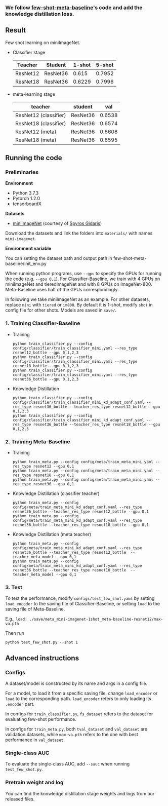 ### **We follow [few-shot-meta-baseline](https://github.com/yinboc/few-shot-meta-baseline)'s code and add the knowledge distillation loss.**


## Result
Few shot learning on miniImageNet.

- Classifier stage

  | Teacher  | Student  | 1-shot | 5-shot  |
  |----------|----------|--------|---------|
  | ResNet12 | ResNet36 | 0.615  | 0.7952  |
  | ResNet18 | ResNet36 | 0.6229 | 0.7996  |

- meta-learning stage

  | teacher               | student  | val     |
  |-----------------------|----------|---------|
  | ResNet12 (classifier) | ResNet36 | 0.6538  |
  | ResNet18 (classifier) | ResNet36 | 0.6574  |
  | ResNet12 (meta)       | ResNet36 | 0.6608  |
  | ResNet18 (meta)       | ResNet36 | 0.6595  |


## Running the code

### Preliminaries

**Environment**

- Python 3.7.3
- Pytorch 1.2.0
- tensorboardX

**Datasets**

- [miniImageNet](https://drive.google.com/file/d/1fJAK5WZTjerW7EWHHQAR9pRJVNg1T1Y7/view?usp=sharing) (courtesy
  of [Spyros Gidaris](https://github.com/gidariss/FewShotWithoutForgetting))

Download the datasets and link the folders into `materials/` with names `mini-imagenet`.

**Environment variable**

You can setting the dataset path and output path in few-shot-meta-baseline/init_env.py

When running python programs, use `--gpu` to specify the GPUs for running the code (e.g. `--gpu 0,1`).
For Classifier-Baseline, we train with 4 GPUs on miniImageNet and tieredImageNet and with 8 GPUs on ImageNet-800.
Meta-Baseline uses half of the GPUs correspondingly.

In following we take miniImageNet as an example. For other datasets, replace `mini` with `tiered` or `im800`.
By default it is 1-shot, modify `shot` in config file for other shots. Models are saved in `save/`.

### 1. Training Classifier-Baseline

- Training
    ```
    python train_classifier.py --config config/classifier/train_classifier_mini.yaml --res_type resnet12_bottle --gpu 0,1,2,3
    python train_classifier.py --config config/classifier/train_classifier_mini.yaml --res_type resnet18_bottle --gpu 0,1,2,3
    python train_classifier.py --config config/classifier/train_classifier_mini.yaml --res_type resnet36_bottle --gpu 0,1,2,3
    ```
- Knowledge Distillation
  ```
  python train_classifier.py --config config/classifier/train_classifier_mini_kd_adapt_conf.yaml --res_type resnet36_bottle --teacher_res_type resnet12_bottle --gpu 0,1,2,3
  python train_classifier.py --config config/classifier/train_classifier_mini_kd_adapt_conf.yaml --res_type resnet36_bottle --teacher_res_type resnet18_bottle --gpu 0,1,2,3
  ```
  

### 2. Training Meta-Baseline

- Training
  ```
  python train_meta.py --config config/meta/train_meta_mini.yaml --res_type resnet12 --gpu 0,1
  python train_meta.py --config config/meta/train_meta_mini.yaml --res_type resnet18 --gpu 0,1
  python train_meta.py --config config/meta/train_meta_mini.yaml --res_type resnet36 --gpu 0,1
  ```
- Knowledge Distillation (classifier teacher)
  ```
  python train_meta.py --config config/meta/train_meta_mini_kd_adapt_conf.yaml --res_type resnet36_bottle --teacher_res_type resnet12_bottle --gpu 0,1
  python train_meta.py --config config/meta/train_meta_mini_kd_adapt_conf.yaml --res_type resnet36_bottle --teacher_res_type resnet18_bottle --gpu 0,1
  ```

- Knowledge Distillation (meta teacher)
  ```
  python train_meta.py --config config/meta/train_meta_mini_kd_adapt_conf.yaml --res_type resnet36_bottle --teacher_res_type resnet12_bottle  --teacher_meta_model --gpu 0,1
  python train_meta.py --config config/meta/train_meta_mini_kd_adapt_conf.yaml --res_type resnet36_bottle --teacher_res_type resnet18_bottle  --teacher_meta_model --gpu 0,1
  ```

### 3. Test

To test the performance, modify `configs/test_few_shot.yaml` by setting `load_encoder` to the saving file of
Classifier-Baseline, or setting `load` to the saving file of Meta-Baseline.

E.g., `load: ./save/meta_mini-imagenet-1shot_meta-baseline-resnet12/max-va.pth`

Then run

```
python test_few_shot.py --shot 1
```

## Advanced instructions

### Configs

A dataset/model is constructed by its name and args in a config file.

For a model, to load it from a specific saving file, change `load_encoder` or `load` to the corresponding path.
`load_encoder` refers to only loading its `.encoder` part.

In configs for `train_classifier.py`, `fs_dataset` refers to the dataset for evaluating few-shot performance.

In configs for `train_meta.py`, both `tval_dataset` and `val_dataset` are validation datasets, while `max-va.pth` refers
to the one with best performance in `val_dataset`.

### Single-class AUC

To evaluate the single-class AUC, add `--sauc` when running `test_few_shot.py`.

### Pretrain weight and log
You can find the knowledge distillation stage weights and logs from our released files.
